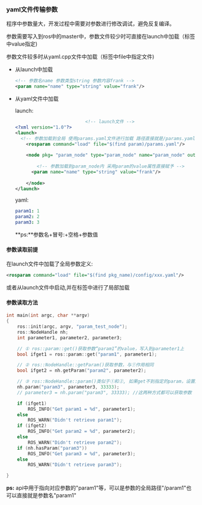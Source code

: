 ### yaml文件传输参数

程序中参数量大，开发过程中需要对参数进行修改调试，避免反复编译。

参数需要写入到ros中的master中，参数文件较少时可直接在launch中加载（<param>标签中value指定)

参数文件较多时从yaml.cpp文件中加载（<rosparam>标签中file中指定文件)



* 从launch中加载

  ```xml
  <!-- 参数名name 参数类型string 参数内容frank -->
  <param name="name" type="string" value="frank"/>
  ```

* 从yaml文件中加载

  launch:
  
  ```xml
  							<!-- launch文件 -->
  <?xml version="1.0"?>
  <launch>
  	<!-- 参数加载到全局 使用params.yaml文件进行加载 路径直接就是/params.yaml -->
      <rosparam command="load" file="$(find param)/params.yaml"/>
      
      <node pkg= "param_node" type="param_node" name="param_node" output="screen">
          
          <!-- 参数加载到param_node内 采用param的value属性直接赋予 -->
      	<param name="name" type="string" value="frank"/>
          
      </node>    
  </launch>
  ```
  
  yaml:
  
  ```yaml
  param1: 1
  param2: 2
  param3: 3
  ```
  
  **ps:**参数名+冒号:+空格+参数值
  
  

#### 参数读取前提

在launch文件中加载了全局参数定义:

```xml
<rosparam command="load" file="$(find pkg_name)/config/xxx.yaml"/>
```

或者从launch文件中启动,并在<node>标签中进行了局部加载

#### 参数读取方法 

```cpp
int main(int argc, char **argv)
{
    ros::init(argc, argv, "param_test_node");
    ros::NodeHandle nh;
    int parameter1, parameter2, parameter3;

    // ① ros::param::get()获取参数“param1”的value，写入到parameter1上
    bool ifget1 = ros::param::get("param1", parameter1);

    // ② ros::NodeHandle::getParam()获取参数，与①作用相同
    bool ifget2 = nh.getParam("param2", parameter2);

    // ③ ros::NodeHandle::param()类似于①和②, 如果get不到指定的param，设置为默认值(如33333)
    nh.param("param3", parameter3, 33333); 
    // parameter3 = nh.param("param3", 33333); //这两种方式都可以获取参数

    if (ifget1)
        ROS_INFO("Get param1 = %d", parameter1);
    else
        ROS_WARN("Didn't retrieve param1");
    if (ifget2)
        ROS_INFO("Get param2 = %d", parameter2);
    else
        ROS_WARN("Didn't retrieve param2");
    if (nh.hasParam("param3"))
        ROS_INFO("Get param3 = %d", parameter3);
    else
        ROS_WARN("Didn't retrieve param3");

}
```

**ps:** api中用于指向对应参数的"param1"等，可以是参数的全局路径"/param1"也可以直接就是参数名"param1"